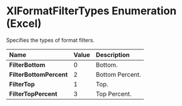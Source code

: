 
# XlFormatFilterTypes Enumeration (Excel)

Specifies the types of format filters.



|**Name**|**Value**|**Description**|
|:-----|:-----|:-----|
| **FilterBottom**|0|Bottom.|
| **FilterBottomPercent**|2|Bottom Percent.|
| **FilterTop**|1|Top.|
| **FilterTopPercent**|3|Top Percent.|
